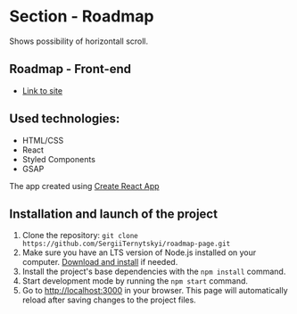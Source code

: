 # Section - Roadmap

Shows possibility of horizontall scroll.

## Roadmap - Front-end

- [Link to site](https://willowy-biscochitos-2b7013.netlify.app)

## Used technologies:

- HTML/CSS
- React
- Styled Components
- GSAP

The app created using
[Create React App](https://github.com/facebook/create-react-app)

## Installation and launch of the project

1. Clone the repository:
   `git clone https://github.com/SergiiTernytskyi/roadmap-page.git`
2. Make sure you have an LTS version of Node.js installed on your computer.
   [Download and install](https://nodejs.org/en/) if needed.
3. Install the project's base dependencies with the `npm install` command.
4. Start development mode by running the `npm start` command.
5. Go to [http://localhost:3000](http://localhost:3000) in your browser. This
   page will automatically reload after saving changes to the project files.

